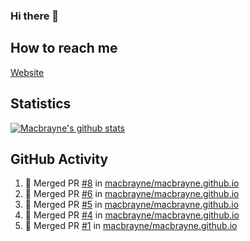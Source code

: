### Hi there 👋
## How to reach me
[Website](https://macbrayne.de)
<!--
Missing: Email
-->
## Statistics
[![Macbrayne's github stats](https://github-readme-stats.vercel.app/api?username=macbrayne&count_private=true&show_icons=true&hide=stars)](https://github.com/macbrayne/github-readme-stats)
## GitHub Activity
<!--START_SECTION:activity-->
1. 🎉 Merged PR [#8](https://github.com/macbrayne/macbrayne.github.io/pull/8) in [macbrayne/macbrayne.github.io](https://github.com/macbrayne/macbrayne.github.io)
2. 🎉 Merged PR [#6](https://github.com/macbrayne/macbrayne.github.io/pull/6) in [macbrayne/macbrayne.github.io](https://github.com/macbrayne/macbrayne.github.io)
3. 🎉 Merged PR [#5](https://github.com/macbrayne/macbrayne.github.io/pull/5) in [macbrayne/macbrayne.github.io](https://github.com/macbrayne/macbrayne.github.io)
4. 🎉 Merged PR [#4](https://github.com/macbrayne/macbrayne.github.io/pull/4) in [macbrayne/macbrayne.github.io](https://github.com/macbrayne/macbrayne.github.io)
5. 🎉 Merged PR [#1](https://github.com/macbrayne/macbrayne.github.io/pull/1) in [macbrayne/macbrayne.github.io](https://github.com/macbrayne/macbrayne.github.io)
<!--END_SECTION:activity-->


<!--
**macbrayne/macbrayne** is a ✨ _special_ ✨ repository because its `README.md` (this file) appears on your GitHub profile.

Here are some ideas to get you started:

- 🔭 I’m currently working on ...
- 🌱 I’m currently learning ...
- 👯 I’m looking to collaborate on ...
- 🤔 I’m looking for help with ...
- 💬 Ask me about ...
- 📫 How to reach me: ...
- 😄 Pronouns: ...
- ⚡ Fun fact: ...
-->
